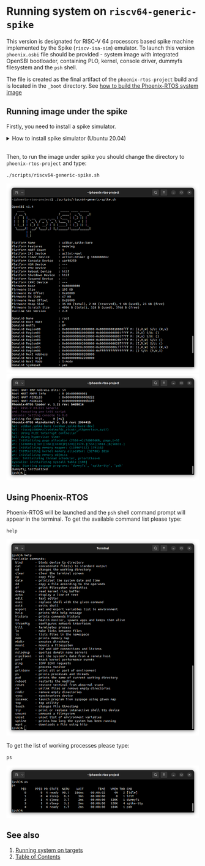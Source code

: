 # Running system on `riscv64-generic-spike`

This version is designated for RISC-V 64 processors based spike machine implemented by the Spike (`riscv-isa-sim`)
emulator. To launch this version `phoenix.osbi` file should be provided - system image with integrated OpenSBI
bootloader, containing PLO, kernel, console driver, dummyfs filesystem and the `psh` shell.

The file is created as the final artifact of the `phoenix-rtos-project` build and is located in the `_boot` directory.
See [how to build the Phoenix-RTOS system image](../building/README.md)

## Running image under the spike

Firstly, you need to install a spike simulator.

  <details>
  <summary>How to install spike simulator (Ubuntu 20.04)</summary>

  1. Clone the `riscv-isa-sim` GitHub repository. System was tested on commit `5fa1cd54` on `master` branch.

      ```text
      git clone https://github.com/riscv-software-src/riscv-isa-sim.git --single-branch
      ```

  2. Enter the downloaded repository

      ```text
      cd riscv-isa-sim
      ```

  3. Check out the commit `5fa1cd54`

      ```text
      git checkout 5fa1cd54
      ```

  4. Install the device-tree-compiler

      ```text
      sudo apt-get update && \
      sudo apt-get install device-tree-compiler
      ```

  5. Install the Spike RISC-V ISA Simulator

      ```text
      mkdir build && \
      cd build && \
      ../configure --prefix=$RISCV && \
      make && \
      sudo make install
      ```

  </details>
  </br>

Then, to run the image under spike you should change the directory to `phoenix-rtos-project` and type:

```text
./scripts/riscv64-generic-spike.sh
```

![Image](_images/riscv64-generic-spike1.png)
</br>
![Image](_images/riscv64-generic-spike2.png)

## Using Phoenix-RTOS

Phoenix-RTOS will be launched and the `psh` shell command prompt will appear in the terminal. To get the available
command list please type:

```text
help
```

![Image](_images/riscv64-generic-spike-help.png)

To get the list of working processes please type:

```text
ps
```

![Image](_images/riscv64-generic-spike-ps.png)

## See also

1. [Running system on targets](README.md)
2. [Table of Contents](../README.md)

